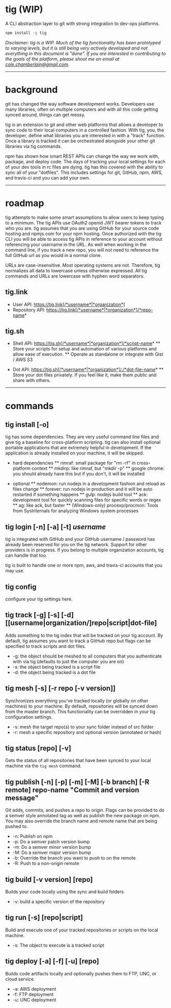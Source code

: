 tig (WIP)
=========

A CLI abstraction layer to git with strong integration to dev-ops platforms.

```sh
npm install -g tig
```

*Disclaimer: tig is a WIP.  Much of the tig functionality has been prototyped to varying levels, but it is still being very actively developed and not everything in this document is "done".  If you are interested in contributing to the goals of the platform, please shoot me an email at cole.chamberlain@gmail.com.*

___

background
==========

git has changed the way software development works.  Developers use many libraries, often on multiple computers and with all this code getting synced around, things can get messy.

tig is an extension to git and other web platforms that allows a developer to sync code to their local computers in a controlled fashion.  With tig, you, the developer, define what libraries you are interested in with a "track" function.  Once a library is tracked it can be orchestrated alongside your other git libraries via tig commands.

npm has shown how smart REST APIs can change the way we work with, package, and deploy code.  The days of tracking your local settings for each of your dev tools in rc files are dying.  tig has this covered with the ability to sync all of your "dotfiles".  This includes settings for git, GitHub, npm, AWS, and travis-ci and you can add your own.

___

roadmap
=======

tig attempts to make some smart assumptions to allow users to keep typing to a minimum.  The tig APIs use OAuth2 openid JWT bearer tokens to track who you are.  tig assumes that you are using GitHub for your source code hosting and npmjs.com for your npm hosting.  Once authorized with the tig CLI you will be able to access tig APIs in reference to your account without referencing your username in the URL.  As well when working in the command line, if you track a new repo, you will not need to reference the full GitHub url as you would in a normal clone.

URLs are case-insensitive.  Most operating systems are not.  Therefore, tig normalizes all data to lowercase unless otherwise expressed.  All tig commands and URLs are lowercase with hyphen word separators.


tig.link
--------

* User API: https://tig.link[/*username*|*organization*]
* Repository API: https://tig.link[/*username*|*organization*]/*repo-name*


tig.sh
------

* Shell API: https://tig.sh[/*username*|*organization*]/*script-name*
** Store your scripts for setup and automation of various platforms and allow ease of execution.
** Operate as standalone or integrate with Gist / AWS S3

* Dot API: https://tig.sh[/*username*|*organization*]/./*dot-file-name*
** Store your dot files privately.  If you feel like it, make them public and share with others.

___

commands
========

tig install [-o]
----------------

tig has some dependencies.  They are very useful command line files and give tig a baseline for cross-platform scripting.  tig can also install optional portable applications that are extremely helpful in development.  If the application is already installed on your machine, it will be skipped.

* hard dependencies
** rimraf: small package for "rm -rf" in cross-platform context
** mkdirp: like rimraf, but "mkdir -p"
** google chrome: you should already have this but if you don't, it will be installed

* optional
** nodemon: run nodejs in a development fashion and reload as files change
** forever: run nodejs in production and it will be auto restarted if something happens
** gulp: nodejs build tool
** ack: development tool for quickly scanning files for specific words or regex
** ag: like ack, but faster
** (Windows-only) procexp/procmon: Tools from SysInternals for analyzing Windows system processes


tig login [-n] [-a] [-t] *username*
-----------------------------------

tig is integrated with GitHub and your GitHub username / password has already been reserved for you on the tig network.  Support for other providers is in progress.  If you belong to multiple organization accounts, tig can handle that too.

tig is built to handle one or more npm, aws, and travis-ci accounts that you may use.


tig config
----------

configure your tig settings here.


tig track [-g] [-s] [-d] [[username|organization/]repo|script|dot-file]
-----------------------------------------------------------------------

Adds something to the tig index that will be tracked on your tig account.  By default, tig assumes you want to track a GitHub repo but flags can be specified to track scripts and dot files.

* -g: the object should be meshed to all computers that you authenticate with via tig (defaults to just the computer you are on)
* -s: the object being tracked is a script file
* -d: the object being tracked is a dot file


tig mesh [-s] [-r repo [-v version]]
--------

Synchronizes everything you've tracked locally (or globally on other machines) to your machine.  By default, repositories will be synced down from the master branch.  This functionality can be overridden in your tig configuration settings.

* -s: mesh the target repo(s) to your sync folder instead of src folder
* -r: mesh a specific repository and optional version (annotated or hash)


tig status [repo] [-v]
-------------------------

Gets the status of all repositories that have been synced to your local machine via the `tig mesh` command.


tig publish [-n] [-p] [-m] [-M] [-b branch] [-R remote] repo-name "Commit and version message"
----------------------------------------------------------------------

Git adds, commits, and pushes a repo to origin.  Flags can be provided to do a semver style annotated tag as well as publish the new package on npm.  You may also override the branch name and remote name that are being pushed to.

* -n: Publish on npm
* -p: Do a semver patch version bump
* -m: Do a semver minor version bump
* -M: Do a semver major version bump
* -b: Override the branch you want to push to on the remote
* -R: Push to a non-origin remote


tig build [-v version] [repo]
----------------

Builds your code locally using the sync and build folders

* -v: build a specific version of the repository


tig run [-s] [repo|script]
--------------------------

Build and execute one of your tracked repositories or scripts on the local machine.

* -s: The object to execute is a tracked script


tig deploy [-a] [-f] [-u] [repo]
----------------------

Builds code artifacts locally and optionally pushes them to FTP, UNC, or cloud service.

* -a: AWS deployment
* -f: FTP deployment
* -u: UNC deployment


